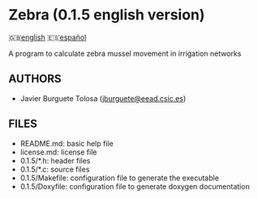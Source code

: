 Zebra (0.1.5 english version)
=============================

:uk:[english](README.md) :es:[español](README.es.md)

A program to calculate zebra mussel movement in irrigation networks

AUTHORS
-------

* Javier Burguete Tolosa (jburguete@eead.csic.es)

FILES
-----

* README.md: basic help file
* license.md: license file
* 0.1.5/\*.h: header files
* 0.1.5/\*.c: source files
* 0.1.5/Makefile: configuration file to generate the executable
* 0.1.5/Doxyfile: configuration file to generate doxygen documentation
